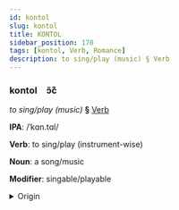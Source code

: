 ```yaml
---
id: kontol
slug: kontol
title: KONTOL
sidebar_position: 170
tags: [kontol, Verb, Romance]
description: to sing/play (music) § Verb
---
```


### kontol&emsp;<span kind="abugida">ɔ̃c͊</span>

*to sing/play (music)* **§** [Verb](../../tags/Verb)

**IPA**: /ˈkɑn.tɑl/

**Verb**: to sing/play (instrument-wise)

**Noun**: a song/music

**Modifier**: singable/playable

<details>
    <summary>Origin</summary>
    Spanish cantar [kãn̪ˈt̪aɾ]<br/>
    <em>Romance Language Family</em>
</details>